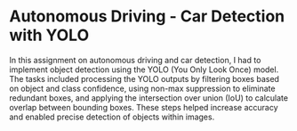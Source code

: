 # Autonomous Driving - Car Detection with YOLO
In this assignment on autonomous driving and car detection, I had to implement object detection using the YOLO (You Only Look Once) model. The tasks included processing the YOLO outputs by filtering boxes based on object and class confidence, using non-max suppression to eliminate redundant boxes, and applying the intersection over union (IoU) to calculate overlap between bounding boxes. These steps helped increase accuracy and enabled precise detection of objects within images.
